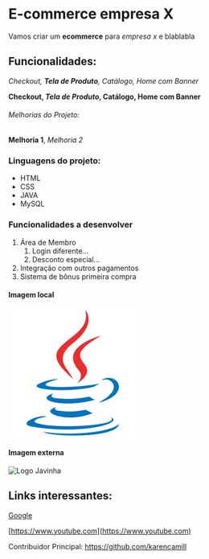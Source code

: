 # E-commerce empresa X

Vamos criar um **ecommerce** para *empresa x* e blablabla

## Funcionalidades:

_Checkout, **Tela de Produto**, Catálogo, Home com Banner_

**Checkout, _Tela de Produto_, Catálogo, Home com Banner**

###### Melhorias do Projeto:

__Melhoria 1__, _Melhoria 2_

### Linguagens do projeto: 

* HTML
* CSS
* JAVA
* MySQL

### Funcionalidades a desenvolver

1. Área de Membro
   1. Login diferente...
   2. Desconto especial...
2. Integração com outros pagamentos
3. Sistema de bônus primeira compra

#### Imagem local 

![Logo do Java](img/java-original.svg)

#### Imagem externa 

![Logo Javinha](https://images.app.goo.gl/RQ2cGwx5Zc8JXg2f6)

## Links interessantes: 

[Google](https://www.google.com)

[https://www.youtube.com](https://www.youtube.com)

Contribuidor Principal: https://github.com/karencamill

